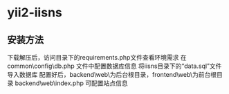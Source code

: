 # yii2-iisns

安装方法
--------
下载解压后，访问目录下的requirements.php文件查看环境需求
在 common\config\db.php 文件中配置数据库信息
将iisns目录下的“data.sql”文件导入数据库
配置好后，backend\web\为后台根目录，frontend\web\为前台根目录
backend\web\index.php 可配置站点信息
